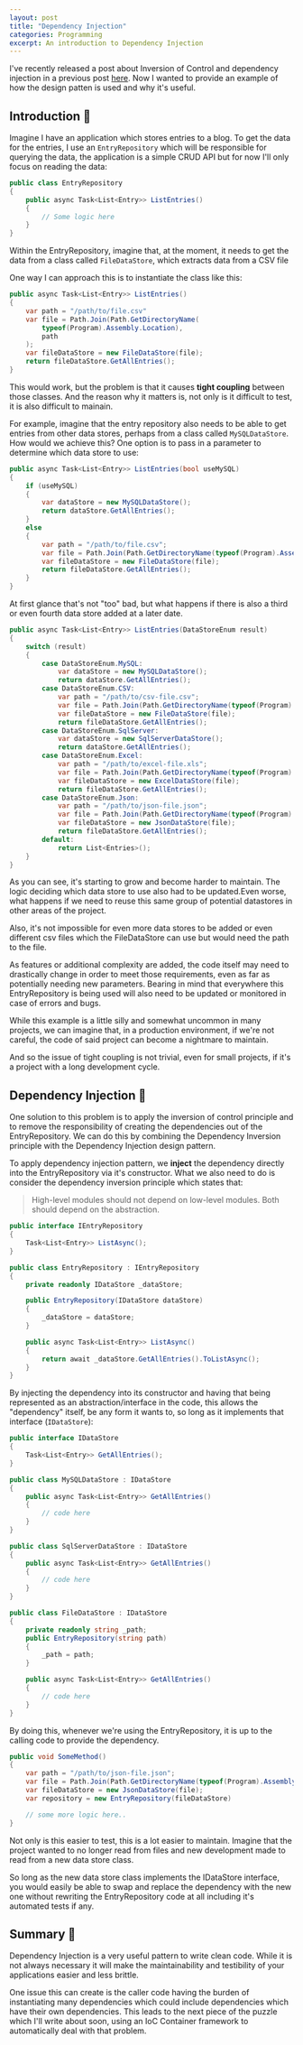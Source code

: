 ```yaml
---
layout: post
title: "Dependency Injection"
categories: Programming
excerpt: An introduction to Dependency Injection
---
```


I've recently released a post about Inversion of Control and dependency injection in a previous post [here](/inversion-of-control). Now I wanted to provide an example of how the design patten is used and why it's useful.

## Introduction &#x1f91d;

Imagine I have an application which stores entries to a blog. To get the data for the entries, I use an `EntryRepository` which will be responsible for querying the data, the application is a simple CRUD API but for now I'll only focus on reading the data:
```c#
public class EntryRepository
{
    public async Task<List<Entry>> ListEntries()
    {
        // Some logic here
    }
}
```

Within the EntryRepository, imagine that, at the moment, it needs to get the data from a class called `FileDataStore`, which extracts data from a CSV file

One way I can approach this is to instantiate the class like this:

```c#
public async Task<List<Entry>> ListEntries()
{
    var path = "/path/to/file.csv"
    var file = Path.Join(Path.GetDirectoryName(
        typeof(Program).Assembly.Location),
        path
    );
    var fileDataStore = new FileDataStore(file);
    return fileDataStore.GetAllEntries();
}
```

This would work, but the problem is that it causes **tight coupling** between those classes. And the reason why it matters is, not only is it difficult to test, it is also difficult to mainain.

For example, imagine that the entry repository also needs to be able to get entries from other data stores, perhaps from a class called `MySQLDataStore`. How would we achieve this? One option is to pass in a parameter to determine which data store to use:

```c#
public async Task<List<Entry>> ListEntries(bool useMySQL)
{
    if (useMySQL)
    {
        var dataStore = new MySQLDataStore();
        return dataStore.GetAllEntries();
    }
    else
    {
        var path = "/path/to/file.csv";
        var file = Path.Join(Path.GetDirectoryName(typeof(Program).Assembly.Location), path);
        var fileDataStore = new FileDataStore(file);
        return fileDataStore.GetAllEntries();
    }
}
```

At first glance that's not "too" bad, but what happens if there is also a third or even fourth data store added at a later date.

```c#
public async Task<List<Entry>> ListEntries(DataStoreEnum result)
{
    switch (result)
    {
        case DataStoreEnum.MySQL:
            var dataStore = new MySQLDataStore();
            return dataStore.GetAllEntries();
        case DataStoreEnum.CSV:
            var path = "/path/to/csv-file.csv";
            var file = Path.Join(Path.GetDirectoryName(typeof(Program).Assembly.Location), path);
            var fileDataStore = new FileDataStore(file);
            return fileDataStore.GetAllEntries();
        case DataStoreEnum.SqlServer:
            var dataStore = new SqlServerDataStore();
            return dataStore.GetAllEntries();
        case DataStoreEnum.Excel:
            var path = "/path/to/excel-file.xls";
            var file = Path.Join(Path.GetDirectoryName(typeof(Program).Assembly.Location), path);
            var fileDataStore = new ExcelDataStore(file);
            return fileDataStore.GetAllEntries();
        case DataStoreEnum.Json:
            var path = "/path/to/json-file.json";
            var file = Path.Join(Path.GetDirectoryName(typeof(Program).Assembly.Location), path);
            var fileDataStore = new JsonDataStore(file);
            return fileDataStore.GetAllEntries();
        default:
            return List<Entries>();
    }
}
```

As you can see, it's starting to grow and become harder to maintain. The logic deciding which data store to use also had to be updated.Even worse, what happens if we need to reuse this same group of potential datastores in other areas of the project.

Also, it's not impossible for even more data stores to be added or even different csv files which the FileDataStore can use but would need the path to the file.

As features or additional complexity are added, the code itself may need to drastically change in order to meet those requirements, even as far as potentially needing new parameters. Bearing in mind that everywhere this EntryRepository is being used will also need to be updated or monitored in case of errors and bugs.

While this example is a little silly and somewhat uncommon in many projects, we can imagine that, in a production environment, if we're not careful, the code of said project can become a nightmare to maintain.

And so the issue of tight coupling is not trivial, even for small projects, if it's a project with a long development cycle.

## Dependency Injection &#x1f489;

One solution to this problem is to apply the inversion of control principle and to remove the responsibility of creating the dependencies out of the EntryRepository. We can do this by combining the Dependency Inversion principle with the Dependency Injection design pattern.

To apply dependency injection pattern, we **inject** the dependency directly into the EntryRepository via it's constructor. What we also need to do is consider the dependency inversion principle which states that:

> High-level modules should not depend on low-level modules. Both should depend on the abstraction.

```c#
public interface IEntryRepository
{
    Task<List<Entry>> ListAsync();
}

public class EntryRepository : IEntryRepository
{
    private readonly IDataStore _dataStore;

    public EntryRepository(IDataStore dataStore)
    {
        _dataStore = dataStore;
    }

    public async Task<List<Entry>> ListAsync()
    {
        return await _dataStore.GetAllEntries().ToListAsync();
    }
}
```

By injecting the dependency into its constructor and having that being represented as an abstraction/interface in the code, this allows the "dependency" itself, be any form it wants to, so long as it implements that interface (`IDataStore`):

```c#
public interface IDataStore
{
    Task<List<Entry>> GetAllEntries();
}

public class MySQLDataStore : IDataStore
{
    public async Task<List<Entry>> GetAllEntries()
    {
        // code here
    }
}

public class SqlServerDataStore : IDataStore
{
    public async Task<List<Entry>> GetAllEntries()
    {
        // code here
    }
}

public class FileDataStore : IDataStore
{
    private readonly string _path;
    public EntryRepository(string path)
    {
        _path = path;
    }

    public async Task<List<Entry>> GetAllEntries()
    {
        // code here
    }
}
```

By doing this, whenever we're using the EntryRepository, it is up to the calling code to provide the dependency.

```c#
public void SomeMethod()
{
    var path = "/path/to/json-file.json";
    var file = Path.Join(Path.GetDirectoryName(typeof(Program).Assembly.Location), path);
    var fileDataStore = new JsonDataStore(file);
    var repository = new EntryRepository(fileDataStore)

    // some more logic here..
}
```

Not only is this easier to test, this is a lot easier to maintain. Imagine that the project wanted to no longer read from files and new development made to read from a new data store class.

So long as the new data store class implements the IDataStore interface, you would easily be able to swap and replace the dependency with the new one without rewriting the EntryRepository code at all including it's automated tests if any.

## Summary &#x1f4dd;

Dependency Injection is a very useful pattern to write clean code. While it is not always necessary it will make the maintainability and testibility of your applications easier and less brittle.

One issue this can create is the caller code having the burden of instantiating many dependencies which could include dependencies which have their own dependencies. This leads to the next piece of the puzzle which I'll write about soon, using an IoC Container framework to automatically deal with that problem.